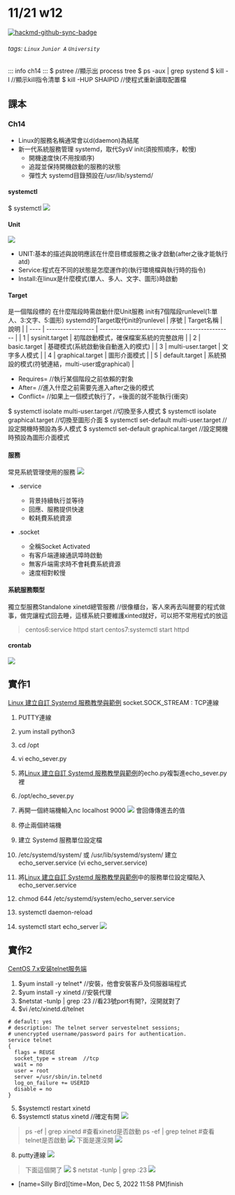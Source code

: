 # 11/21 w12

[![hackmd-github-sync-badge](https://hackmd.io/yOmDuTy1TpqDc2thxq2VYg/badge)](https://hackmd.io/yOmDuTy1TpqDc2thxq2VYg)

###### tags: `Linux` `Junior A` `University`

::: info
ch14
:::
$ pstree //顯示出 process tree
$ ps -aux | grep systend
$ kill -l //顯示kill指令清單
$ kill -HUP SHAIPID //使程式重新讀取配置檔
## 課本
### Ch14
* Linux的服務名稱通常會以d(daemon)為結尾 
* 新一代系統服務管理 systemd，取代SysV init(須按照順序，較慢)
    * 開機速度快(不用按順序)
    * 追蹤並保持開機啟動的服務的狀態
    * 彈性大
systemd目錄預設在/usr/lib/systemd/
#### systemctl
$ systemctl
![](https://i.imgur.com/Q11gSSk.png)
#### Unit
![](https://i.imgur.com/8PXKLe7.png)
* UNIT:基本的描述與說明應該在什麼目標或服務之後才啟動(after之後才能執行atd)
* Service:程式在不同的狀態是怎麼運作的(執行環境檔與執行時的指令)
* Install:在linux是什麼模式(單人、多人、文字、圖形)時啟動
#### Target
是一個階段標的
在什麼階段時需啟動什麼Unit服務
init有7個階段runlevel(1:單人、3:文字、5:圖形)
systemd的Target取代init的runlevel
| 序號 | Target名稱        | 說明                                            |
| ---- | ----------------- | ----------------------------------------------- |
| 1    | sysinit.target    | 初階啟動模式，確保檔案系統的完整啟用            |
| 2    | basic.target      | 基礎模式(系統啟動後自動進入的模式)              |
| 3    | multi-user.target | 文字多人模式                                    |
| 4    | graphical.target  | 圖形介面模式                                    |
| 5    | default.target    | 系統預設的模式(符號連結，multi-user或graphical) |

* Requires= //執行某個階段之前依賴的對象
* After= //進入什麼之前需要先進入after之後的模式
* Conflict= //如果上一個模式執行了，=後面的就不能執行(衝突)

$ systemctl isolate multi-user.target //切換至多人模式
$ systemctl isolate graphical.target //切換至圖形介面
$ systemctl set-default multi-user.target //設定開機時預設為多人模式
$ systemctl set-default graphical.target //設定開機時預設為圖形介面模式
#### 服務
常見系統管理使用的服務
![](https://i.imgur.com/1ksI79L.png)
* .service
    * 背景持續執行並等待
    * 回應、服務提供快速
    * 較耗費系統資源

* .socket
    * 全稱Socket Activated
    * 有客戶端連線通訊埠時啟動
    * 無客戶端需求時不會耗費系統資源
    * 速度相對較慢
#### 系統服務類型
獨立型服務Standalone
xinetd總管服務 //很像櫃台，客人來再去叫醒要的程式做事，做完讓程式回去睡，這樣系統只要維護xinted就好，可以把不常用程式的放這
> centos6:service httpd start
> centos7:systemctl start httpd

#### crontab
![](https://i.imgur.com/XtvKpk9.png)


## 實作1
[Linux 建立自訂 Systemd 服務教學與範例](https://blog.gtwang.org/linux/linux-create-systemd-service-unit-for-python-echo-server-tutorial-examples/)
socket.SOCK_STREAM : TCP連線
1. PUTTY連線
2. yum install python3
3. cd /opt
4. vi echo_sever.py
5. 將[Linux 建立自訂 Systemd 服務教學與範例](https://blog.gtwang.org/linux/linux-create-systemd-service-unit-for-python-echo-server-tutorial-examples/)的echo.py複製進echo_sever.py裡
6. /opt/echo_sever.py

7. 再開一個終端機輸入nc localhost 9000
![](https://i.imgur.com/c66pkY4.png)
會回傳傳進去的值
8. 停止兩個終端機
9. 建立 Systemd 服務單位設定檔
10. /etc/systemd/system/ 或 /usr/lib/systemd/system/ 建立echo_server.service (vi echo_server.service)
11. 將[Linux 建立自訂 Systemd 服務教學與範例](https://blog.gtwang.org/linux/linux-create-systemd-service-unit-for-python-echo-server-tutorial-examples/)中的服務單位設定檔貼入echo_server.service
12. chmod 644 /etc/systemd/system/echo_server.service
13. systemctl daemon-reload
14. systemctl start echo_server
![](https://i.imgur.com/IuLbJpQ.png)
## 實作2
[CentOS 7.x安装telnet服务端](https://blog.csdn.net/l_liangkk/article/details/105401435)
1. $yum install -y telnet*  //安裝，他會安裝客戶及伺服器端程式
2. $yum  install -y xinetd //安裝代理
3. $netstat -tunlp | grep :23 //看23號port有開?，沒開就對了
4. $vi /etc/xinetd.d/telnet
```
# default: yes    
# description: The telnet server servestelnet sessions;
# unencrypted username/password pairs for authentication.  
service telnet         
{  
  flags = REUSE  
  socket_type = stream  //tcp
  wait = no  
  user = root  
  server =/usr/sbin/in.telnetd  
  log_on_failure += USERID  
  disable = no   
}  
```
5. $systemctl restart xinetd
6. $systemctl status xinetd //確定有開
![](https://i.imgur.com/7SwFKR6.png)

>ps -ef | grep xinetd  #查看xinetd是否啟動
>ps -ef | grep telnet  #查看telnet是否啟動
>![](https://i.imgur.com/W0oBbTu.png)
>下面是還沒開
>![](https://i.imgur.com/QkJB7Mj.png)
8. putty連線
 ![](https://i.imgur.com/PQhHQuF.png)
 >下面這個開了
>![](https://i.imgur.com/YBayeQd.png)
$ netstat -tunlp | grep :23
![](https://i.imgur.com/DWeGbTb.png)

- [name=Silly Bird][time=Mon, Dec 5, 2022 11:58 PM]finish